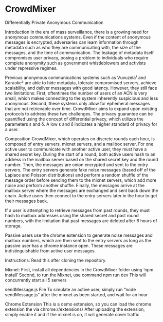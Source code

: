 # CrowdMixer
Differentially Private Anonymous Communication

Introduction
In the era of mass surveillance, there is a growing need for anonymous communications systems. Even if the content of anonymous messages is encrypted, adversaries can learn information through metadata such as who they are communicating with, the size of the messages, and the time of communication. The leakage of metadata itself compromises user privacy, posing a problem to individuals who require complete anonymity such as government whistleblowers and activists under repressive regimes. 

Previous anonymous communications systems such as Vuvuzela¹ and Karaoke² are able to hide metadata, tolerate compromised servers, achieve scalability, and deliver messages with good latency. However, they still face two limitations: First, oftentimes the number of users of an ACN is very small, which makes connecting to the system inherently suspicious and less anonymous. Second, these systems only allow for ephemeral messages that are not retrievable over time. CrowdMixer aims to expand upon existing protocols to address these two challenges. The privacy guarantee can be quantified using the concept of differential privacy, which utilizes the parameters ε and δ. A low ε and δ indicates a higher standard of privacy for a user. 

Composition
CrowdMixer, which operates on discrete rounds each hour, is composed of entry servers, mixnet servers, and a mailbox server. For one active user to communicate with another active user, they must have a shared secret key. During the start of a round, both active users hash to an address in the mailbox server based on the shared secret key and the round number. Then, the messages are onion encrypted and sent to the entry servers. The entry servers generate fake noise messages (based off of the Laplace and Poisson distributions) and perform a random shuffle of the message order before sending them to the mixnet servers, which add more noise and perform another shuffle. Finally, the messages arrive at the mailbox server where the messages are exchanged and sent back down the chain. Active users then connect to the entry servers later in the hour to get their messages back.

If a user is attempting to retrieve messages from past rounds, they must hash to mailbox addresses using the shared secret and past round numbers, with the limitation that past messages are deleted after 6 hours of storage. 

Passive users use the chrome extension to generate noise messages and mailbox numbers, which are then sent to the entry servers as long as the passive user has a chrome instance open. These messages are indistinguishable from active user messages. 

Instructions: 
Read this after cloning the repository. 

Mixnet:
First, install all dependencies in the CrowdMixer folder using ‘npm install’
Second, to run the Mixnet, use command npm run dev
This will concurrently start all 5 servers

sendMessage.js File
To simulate an active user, simply run “node sendMessage.js” after the mixnet as been started, and wait for an hour

Chrome Extension
This is a demo extension, so you can load the chrome extension the via chrome://extensions/
After uploading the extension, simply enable it and if the mixnet is on, it will generate cover traffic 

